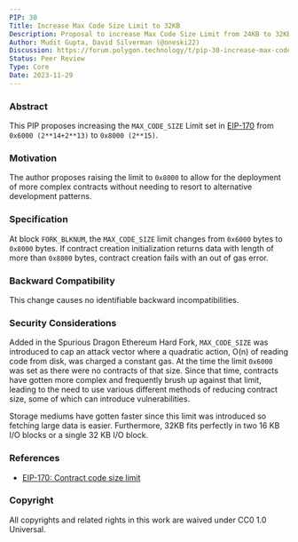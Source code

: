 ```yaml
---
PIP: 30
Title: Increase Max Code Size Limit to 32KB
Description: Proposal to increase Max Code Size Limit from 24KB to 32KB
Author: Mudit Gupta, David Silverman (@oneski22)
Discussion: https://forum.polygon.technology/t/pip-30-increase-max-code-size-limit-to-32kb/13266
Status: Peer Review
Type: Core
Date: 2023-11-29
---
```


### Abstract

This PIP proposes increasing the `MAX_CODE_SIZE` Limit set in [EIP-170](https://github.com/ethereum/EIPs/blob/master/EIPS/eip-170.md) from `0x6000 (2**14+2**13)` to `0x8000 (2**15)`.

### Motivation

The author proposes raising the limit to `0x8000` to allow for the deployment of more complex contracts without needing to resort to alternative development patterns.
  
### Specification

At block `FORK_BLKNUM`, the `MAX_CODE_SIZE` limit changes from `0x6000` bytes to `0x8000` bytes. If contract creation initialization returns data with length of more than `0x8000` bytes, contract creation fails with an out of gas error.

### Backward Compatibility

This change causes no identifiable backward incompatibilities.  

### Security Considerations 

Added in the Spurious Dragon Ethereum Hard Fork, `MAX_CODE_SIZE` was introduced to cap an attack vector where a quadratic action, O(n) of reading code from disk, was charged a constant gas. At the time the limit `0x6000` was set as there were no contracts of that size. Since that time, contracts have gotten more complex and frequently brush up against that limit, leading to the need to use various different methods of reducing contract size, some of which can introduce vulnerabilities.

Storage mediums have gotten faster since this limit was introduced so fetching large data is easier. Furthermore, 32KB fits perfectly in two 16 KB I/O blocks or a single 32 KB I/O block.

### References

-   [EIP-170: Contract code size limit](https://github.com/ethereum/EIPs/blob/master/EIPS/eip-170.md)
  
### Copyright

All copyrights and related rights in this work are waived under CC0 1.0 Universal.  
